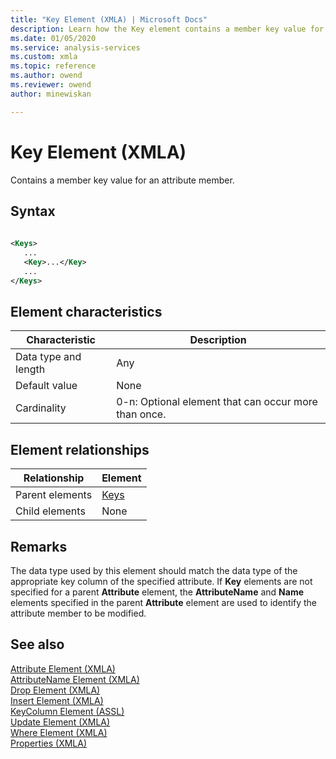 ```yaml
---
title: "Key Element (XMLA) | Microsoft Docs"
description: Learn how the Key element contains a member key value for an attribute member.
ms.date: 01/05/2020
ms.service: analysis-services
ms.custom: xmla
ms.topic: reference
ms.author: owend
ms.reviewer: owend
author: minewiskan

---
```

# Key Element (XMLA)

  Contains a member key value for an attribute member.  
  
## Syntax  
  
```xml  
  
<Keys>  
   ...  
   <Key>...</Key>  
   ...  
</Keys>  
```  
  
## Element characteristics  
  
|Characteristic|Description|  
|--------------------|-----------------|  
|Data type and length|Any|  
|Default value|None|  
|Cardinality|0-n: Optional element that can occur more than once.|  
  
## Element relationships  
  
|Relationship|Element|  
|------------------|-------------|  
|Parent elements|[Keys](../xml-elements-properties/keys-element-xmla.md)|  
|Child elements|None|  
  
## Remarks  
 The data type used by this element should match the data type of the appropriate key column of the specified attribute. If **Key** elements are not specified for a parent **Attribute** element, the **AttributeName** and **Name** elements specified in the parent **Attribute** element are used to identify the attribute member to be modified.  
  
## See also
 [Attribute Element &#40;XMLA&#41;](../xml-elements-properties/attribute-element-xmla.md)   
 [AttributeName Element &#40;XMLA&#41;](../xml-elements-properties/attributename-element-xmla.md)   
 [Drop Element &#40;XMLA&#41;](../xml-elements-commands/drop-element-xmla.md)   
 [Insert Element &#40;XMLA&#41;](../xml-elements-commands/insert-element-xmla.md)   
 [KeyColumn Element &#40;ASSL&#41;](../../assl/objects/keycolumn-element-assl.md)   
 [Update Element &#40;XMLA&#41;](../xml-elements-commands/update-element-xmla.md)   
 [Where Element &#40;XMLA&#41;](../xml-elements-properties/where-element-xmla.md)   
 [Properties &#40;XMLA&#41;](../xml-elements-properties/xml-elements-properties.md)  
  
  
